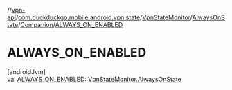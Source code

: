 //[vpn-api](../../../../../index.md)/[com.duckduckgo.mobile.android.vpn.state](../../../index.md)/[VpnStateMonitor](../../index.md)/[AlwaysOnState](../index.md)/[Companion](index.md)/[ALWAYS_ON_ENABLED](-a-l-w-a-y-s_-o-n_-e-n-a-b-l-e-d.md)

# ALWAYS_ON_ENABLED

[androidJvm]\
val [ALWAYS_ON_ENABLED](-a-l-w-a-y-s_-o-n_-e-n-a-b-l-e-d.md): [VpnStateMonitor.AlwaysOnState](../index.md)
